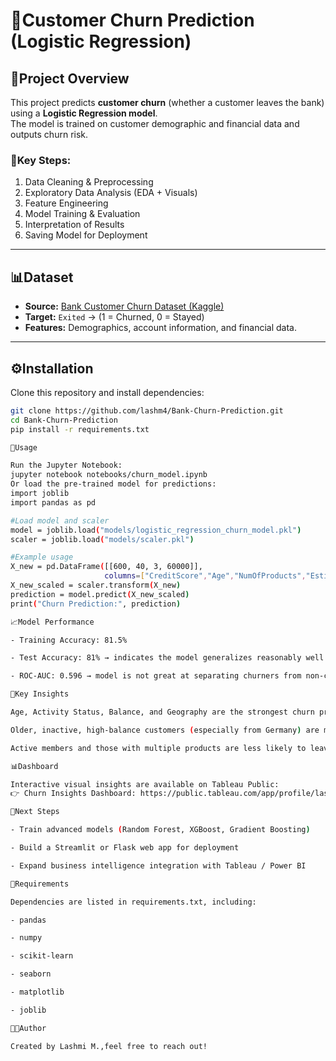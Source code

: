 # 🏦Customer Churn Prediction (Logistic Regression)

## 📌Project Overview
This project predicts **customer churn** (whether a customer leaves the bank) using a **Logistic Regression model**.  
The model is trained on customer demographic and financial data and outputs churn risk.

### 🔑Key Steps:
1. Data Cleaning & Preprocessing  
2. Exploratory Data Analysis (EDA + Visuals)  
3. Feature Engineering  
4. Model Training & Evaluation  
5. Interpretation of Results  
6. Saving Model for Deployment  

---

## 📊Dataset
- **Source:** [Bank Customer Churn Dataset (Kaggle)](https://www.kaggle.com/datasets/shubhammeshram579/bank-customer-churn-prediction)  
- **Target:** `Exited` → (1 = Churned, 0 = Stayed)  
- **Features:** Demographics, account information, and financial data.  

---

## ⚙️Installation
Clone this repository and install dependencies:

```bash
git clone https://github.com/lashm4/Bank-Churn-Prediction.git
cd Bank-Churn-Prediction
pip install -r requirements.txt

🚀Usage

Run the Jupyter Notebook:
jupyter notebook notebooks/churn_model.ipynb
Or load the pre-trained model for predictions:
import joblib
import pandas as pd

#Load model and scaler
model = joblib.load("models/logistic_regression_churn_model.pkl")
scaler = joblib.load("models/scaler.pkl")

#Example usage
X_new = pd.DataFrame([[600, 40, 3, 60000]], 
                     columns=["CreditScore","Age","NumOfProducts","EstimatedSalary"])
X_new_scaled = scaler.transform(X_new)
prediction = model.predict(X_new_scaled)
print("Churn Prediction:", prediction)

📈Model Performance

- Training Accuracy: 81.5%

- Test Accuracy: 81% → indicates the model generalizes reasonably well

- ROC-AUC: 0.596 → model is not great at separating churners from non-churners

🔑Key Insights

Age, Activity Status, Balance, and Geography are the strongest churn predictors.

Older, inactive, high-balance customers (especially from Germany) are more likely to churn.

Active members and those with multiple products are less likely to leave.

📊Dashboard

Interactive visual insights are available on Tableau Public:
👉 Churn Insights Dashboard: https://public.tableau.com/app/profile/lashmi.munante/viz/ChurnInsightsDashboard/Dashboard1#1

📌Next Steps

- Train advanced models (Random Forest, XGBoost, Gradient Boosting)

- Build a Streamlit or Flask web app for deployment

- Expand business intelligence integration with Tableau / Power BI

📜Requirements

Dependencies are listed in requirements.txt, including:

- pandas

- numpy

- scikit-learn

- seaborn

- matplotlib

- joblib

👩‍💻Author

Created by Lashmi M.,feel free to reach out!